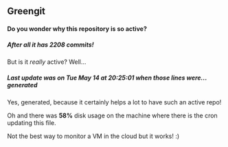 ## Greengit

#### Do you wonder why this repository is so active?

##### After all it has 2208 commits!

But is it *really* active? Well...

##### Last update was on Tue May 14 at 20:25:01 when those lines were... generated

Yes, generated, because it certainly helps a lot to have such an active repo!

Oh and there was **58%** disk usage on the machine
where there is the cron updating this file.

Not the best way to monitor a VM in the cloud but it works! :)
